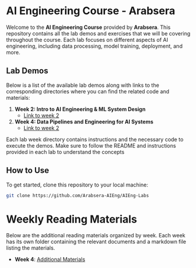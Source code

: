 # AI Engineering Course - Arabsera

Welcome to the **AI Engineering Course** provided by **Arabsera**. This repository contains all the lab demos and exercises that we will be covering throughout the course. Each lab focuses on different aspects of AI engineering, including data processing, model training, deployment, and more.

## Lab Demos

Below is a list of the available lab demos along with links to the corresponding directories where you can find the related code and materials:

1. **Week 2: Intro to AI Engineering & ML System Design**
   - [Link to week 2](./week2/house_prices_aieng_pipelines)
2. **Week 4: Data Pipelines and Engineering for AI Systems**
   - [Link to week 2](./week4)

Each lab week directory contains instructions and the necessary code to execute the demos. Make sure to follow the README and instructions provided in each lab to understand the concepts

## How to Use

To get started, clone this repository to your local machine:

```bash
git clone https://github.com/Arabsera-AIEng/AIEng-Labs
```
# Weekly Reading Materials

Below are the additional reading materials organized by week. Each week has its own folder containing the relevant documents and a markdown file listing the materials.

- **Week 4**: [Additional Materials](docs/week4/week4.md)
